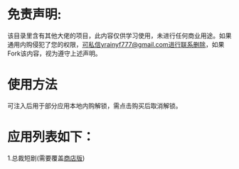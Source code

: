 # 免责声明:
该目录里含有其他大佬的项目，此内容仅供学习使用，未进行任何商业用途。如果通用内购侵犯了您的权限，可私信yrainyf777@gmail.com进行联系删除，如果Fork该内容，视为遵守上述声明。

# 使用方法
可注入后用于部分应用本地内购解锁，需点击购买后取消解锁。

# 应用列表如下：
1.总裁短剧(需要覆盖[商店版](https://apps.apple.com/cn/app/id6523420381))
